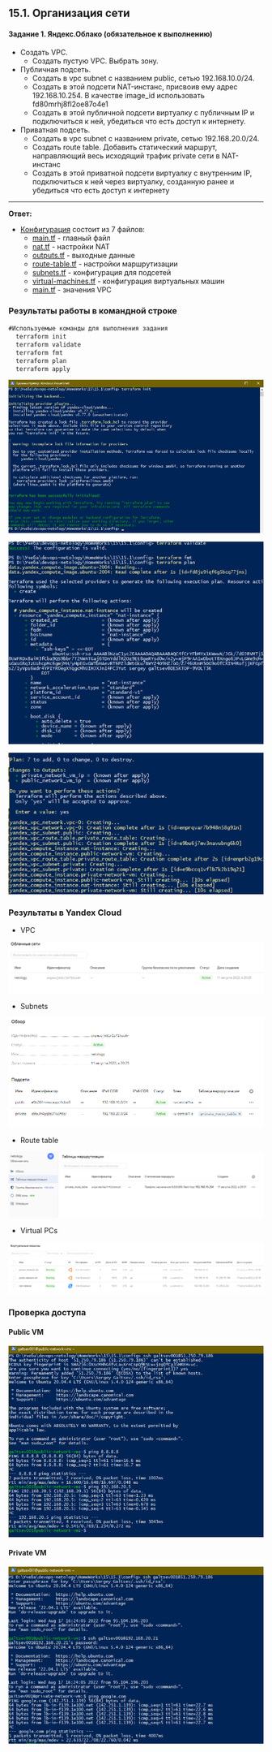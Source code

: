 ## 15.1. Организация сети

#### Задание 1. Яндекс.Облако (обязательное к выполнению)
+ Создать VPC.
  + Создать пустую VPC. Выбрать зону.
+ Публичная подсеть.
  + Создать в vpc subnet с названием public, сетью 192.168.10.0/24.
  + Создать в этой подсети NAT-инстанс, присвоив ему адрес 192.168.10.254. В качестве image_id использовать fd80mrhj8fl2oe87o4e1
  + Создать в этой публичной подсети виртуалку с публичным IP и подключиться к ней, убедиться что есть доступ к интернету.
+ Приватная подсеть.
  + Создать в vpc subnet с названием private, сетью 192.168.20.0/24.
  + Создать route table. Добавить статический маршрут, направляющий весь исходящий трафик private сети в NAT-инстанс
  + Создать в этой приватной подсети виртуалку с внутренним IP, подключиться к ней через виртуалку, созданную ранее и убедиться что есть доступ к интернету
 ___
**Ответ:**

+ [Конфигурация](./config/) состоит из 7 файлов:
  + [main.tf](./config/main.tf) - главный файл  
  + [nat.tf](./config/nat.tf) - настройки NAT  
  + [outputs.tf](./config/outpus.tf) - выходные данные 
  + [route-table.tf](./config/route-table.tf) - настройки маршрутизации
  + [subnets.tf](./config/subnets.tf) - конфигурация для подсетей 
  + [virtual-machines.tf](./config/main.tf) - конфигурация виртуальных машин  
  + [main.tf](./config/main.tf) - значения VPC

### Результаты работы в командной строке

```shell
#Используемые команды для выполнения задания 
  terraform init  
  terraform validate
  terraform fmt
  terraform plan
  terraform apply
```

![img.png](./img/1.png)

![img.png](./img/2.png)

![img.png](./img/3.png)

### Результаты в Yandex Cloud

+ VPC

![img.png](./img/4.png)

+ Subnets

![img.png](./img/5.png)

+ Route table

![img.png](./img/6.png)

+ Virtual PCs

![img.png](./img/7.png)

### Проверка доступа

#### Public VM

![img.png](./img/8.png)


#### Private VM

![img.png](./img/9.png)